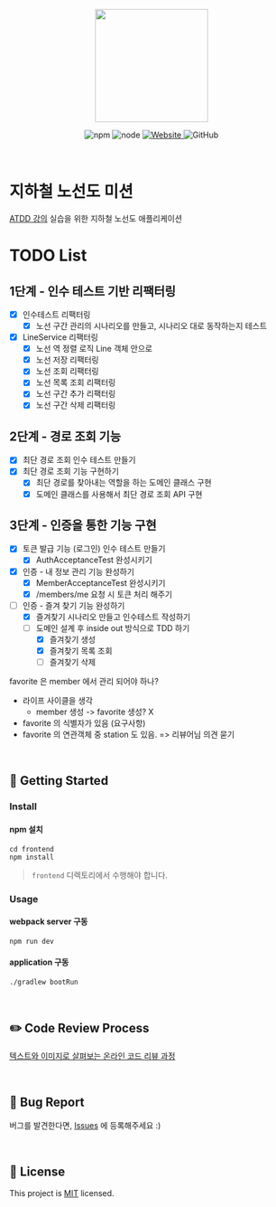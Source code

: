 <p align="center">
    <img width="200px;" src="https://raw.githubusercontent.com/woowacourse/atdd-subway-admin-frontend/master/images/main_logo.png"/>
</p>
<p align="center">
  <img alt="npm" src="https://img.shields.io/badge/npm-%3E%3D%205.5.0-blue">
  <img alt="node" src="https://img.shields.io/badge/node-%3E%3D%209.3.0-blue">
  <a href="https://edu.nextstep.camp/c/R89PYi5H" alt="nextstep atdd">
    <img alt="Website" src="https://img.shields.io/website?url=https%3A%2F%2Fedu.nextstep.camp%2Fc%2FR89PYi5H">
  </a>
  <img alt="GitHub" src="https://img.shields.io/github/license/next-step/atdd-subway-service">
</p>

<br>

# 지하철 노선도 미션
[ATDD 강의](https://edu.nextstep.camp/c/R89PYi5H) 실습을 위한 지하철 노선도 애플리케이션

# TODO List

## 1단계 - 인수 테스트 기반 리팩터링
-[x] 인수테스트 리팩터링
    -[x] 노선 구간 관리의 시나리오를 만들고, 시나리오 대로 동작하는지 테스트
-[x] LineService 리팩터링
    -[x] 노선 역 정렬 로직 Line 객체 안으로
    -[x] 노선 저장 리팩터링
    -[x] 노선 조회 리팩터링
    -[x] 노선 목록 조회 리팩터링
    -[x] 노선 구간 추가 리팩터링
    -[x] 노선 구간 삭제 리팩터링
## 2단계 - 경로 조회 기능
-[x] 최단 경로 조회 인수 테스트 만들기
-[x] 최단 경로 조회 기능 구현하기
  -[x] 최단 경로를 찾아내는 역할을 하는 도메인 클래스 구현
  -[x] 도메인 클래스를 사용해서 최단 경로 조회 API 구현
## 3단계 - 인증을 통한 기능 구현
-[x] 토큰 발급 기능 (로그인) 인수 테스트 만들기
  -[x] AuthAcceptanceTest 완성시키기
-[x] 인증 - 내 정보 관리 기능 완성하기
  -[x] MemberAcceptanceTest 완성시키기
  -[x] /members/me 요청 시 토큰 처리 해주기
-[ ] 인증 - 즐겨 찾기 기능 완성하기
  -[x] 즐겨찾기 시나리오 만들고 인수테스트 작성하기
  -[ ] 도메인 설계 후 inside out 방식으로 TDD 하기
    -[x] 즐겨찾기 생성
    -[x] 즐겨찾기 목록 조회
    -[ ] 즐겨찾기 삭제

favorite 은 member 에서 관리 되어야 하나?
* 라이프 사이클을 생각
  * member 생성 -> favorite 생성? X
* favorite 의 식별자가 있음 (요구사항)
* favorite 의 연관객체 중 station 도 있음.
=> 리뷰어님 의견 묻기
<br>

## 🚀 Getting Started

### Install
#### npm 설치
```
cd frontend
npm install
```
> `frontend` 디렉토리에서 수행해야 합니다.

### Usage
#### webpack server 구동
```
npm run dev
```
#### application 구동
```
./gradlew bootRun
```
<br>

## ✏️ Code Review Process
[텍스트와 이미지로 살펴보는 온라인 코드 리뷰 과정](https://github.com/next-step/nextstep-docs/tree/master/codereview)

<br>

## 🐞 Bug Report

버그를 발견한다면, [Issues](https://github.com/next-step/atdd-subway-service/issues) 에 등록해주세요 :)

<br>

## 📝 License

This project is [MIT](https://github.com/next-step/atdd-subway-service/blob/master/LICENSE.md) licensed.
